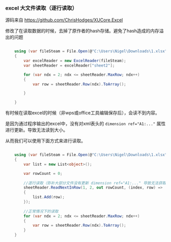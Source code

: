 ﻿
### excel 大文件读取（逐行读取）

源码来自  https://github.com/ChrisHodges/XUCore.Excel

修改了在读取数据的时候，去掉了原作者的hash存储。避免了hash造成的内存溢出的问题


```csharp

    using (var fileSteam = File.Open(@"C:\Users\Nigel\Downloads\1.xlsx", FileMode.Open))
    {
        var excelReader = new ExcelReader(fileSteam);
        var sheetReader = excelReader["sheet2"];

        for (var ndx = 2; ndx <= sheetReader.MaxRow; ndx++)
        {
            var row = sheetReader.Row(ndx).ToArray();

        }

    }

```

有时候在读取excel的时候（非wps或office工具编辑保存后），会读不到内容。

是因为通过程序输出的excel中，没有对xml表头的 `dimension ref="A1:..."` 属性进行更新。导致无法读到大小。

从而我们可以使用下面方式来进行读取。

```csharp

    using (var fileSteam = File.Open(@"C:\Users\Nigel\Downloads\1.xlsx", FileMode.Open))
    {
        var list = new List<object>();

        var rowCount = 0;
        
        //逐行读取（弥补大部分文件没有更新 dimension ref="A1:..." 导致无法获取到行数和列数的问题）
        sheetReader.ReadNextInRow(1, 2, out rowCount, (index, row) =>
        {
            list.Add(row);
        });
        
        //正常情况下的读取
        for (var ndx = 2; ndx <= sheetReader.MaxRow; ndx++)
        {
            var row = sheetReader.Row(ndx).ToArray();
        }
    }
```